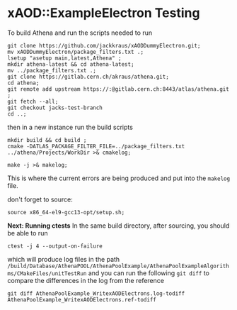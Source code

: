 # xAOD::ExampleElectron Testing


To build Athena and run the scripts needed to run

```
git clone https://github.com/jackkraus/xAODDummyElectron.git;
mv xAODDummyElectron/package_filters.txt .;
lsetup "asetup main,latest,Athena" ; 
mkdir athena-latest && cd athena-latest; 
mv ../package_filters.txt .; 
git clone https://gitlab.cern.ch/akraus/athena.git; 
cd athena; 
git remote add upstream https://:@gitlab.cern.ch:8443/atlas/athena.git ;
git fetch --all;
git checkout jacks-test-branch
cd ..;
```

then in a new instance run the build scripts
```
mkdir build && cd build ;
cmake -DATLAS_PACKAGE_FILTER_FILE=../package_filters.txt ../athena/Projects/WorkDir >& cmakelog;

make -j >& makelog;
```
This is where the current errors are being produced and put into the `makelog` file. 

don't forget to source:
```
source x86_64-el9-gcc13-opt/setup.sh;
```


**Next: Running ctests**
In the same build directory, after sourcing, you should be able to run 
```
ctest -j 4 --output-on-failure
```
which will produce log files in the path `/build/Database/AthenaPOOL/AthenaPoolExample/AthenaPoolExampleAlgorithms/CMakeFiles/unitTestRun`
and you can run the following `git diff` to compare the differences in the log from the reference
```
git diff AthenaPoolExample_WritexAODElectrons.log-todiff AthenaPoolExample_WritexAODElectrons.ref-todiff
```
